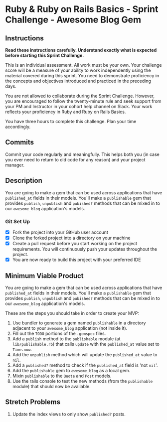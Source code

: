 # Ruby & Ruby on Rails Basics - Sprint Challenge - Awesome Blog Gem

## Instructions

**Read these instructions carefully. Understand exactly what is expected before starting this Sprint Challenge.**

This is an individual assessment. All work must be your own. Your challenge score will be a measure of your ability to work independently using the material covered during this sprint. You need to demonstrate proficiency in the concepts and objectives introduced and practiced in the preceding days.

You are not allowed to collaborate during the Sprint Challenge. However, you are encouraged to follow the twenty-minute rule and seek support from your PM and Instructor in your cohort help channel on Slack. Your work reflects your proficiency in Ruby and Ruby on Rails Basics.

You have three hours to complete this challenge. Plan your time accordingly.

## Commits

Commit your code regularly and meaningfully. This helps both you (in case you ever need to return to old code for any reason) and your project manager.

## Description

You are going to make a gem that can be used across applications that have `published_at` fields in their models. You'll
make a `publishable` gem that provides `publish`, `unpublish` and `pubished?` methods that can be mixed in to our `awesome_blog` application's models.

### Git Set Up

- [x] Fork the project into your GitHub user account
- [x] Clone the forked project into a directory on your machine
- [x] Create a pull request before you start working on the project requirements.  You will continuously push your updates throughout the project.
- [x] You are now ready to build this project with your preferred IDE

## Minimum Viable Product

You are going to make a gem that can be used across applications that have `published_at` fields in their models. You'll
make a `publishable` gem that provides `publish`, `unpublish` and `pubished?` methods that can be mixed in to our `awesome_blog` application's models.

These are the steps you should take in order to create your MVP:

1. Use bundler to generate a gem named `publishable` in a directory adjacent to your `awesome_blog` application (not inside it).
2. Fill out the `TODO` portions of the `.gemspec` files.
3. Add a `publish` method to the `publishable` module (at `lib/publishable.rb`) that calls `update` with the `published_at` value set to `Time.now`.
4. Add the `unpublish` method which will update the `published_at` value to `nil`.
5. Add a `published?` method to check if the `published_at` field is 'not `nil`'.
6. Add the `publishable` gem to `awesome_blog` as a local gem.
7. Mixin `publishable` to the `Quote` and `Post` models.
8. Use the rails console to test the new methods (from the `publishable` module) that should now be available.

## Stretch Problems

1. Update the index views to only show `published?` posts.
